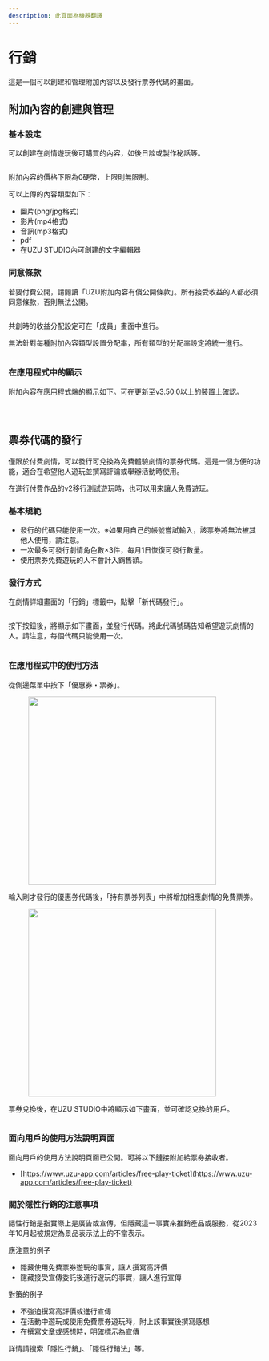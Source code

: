 ```yaml
---
description: 此頁面為機器翻譯
---
```


# 行銷

這是一個可以創建和管理附加內容以及發行票券代碼的畫面。

## 附加內容的創建與管理

### 基本設定

可以創建在劇情遊玩後可購買的內容，如後日談或製作秘話等。

<figure><img src="../.gitbook/assets/image (3) (1) (1) (1) (1) (1) (1) (1) (1) (1) (1).png" alt=""><figcaption></figcaption></figure>

附加內容的價格下限為0硬幣，上限則無限制。

可以上傳的內容類型如下：

* 圖片(png/jpg格式)
* 影片(mp4格式)
* 音訊(mp3格式)
* pdf
* 在UZU STUDIO內可創建的文字編輯器

### 同意條款

若要付費公開，請閱讀「UZU附加內容有償公開條款」。所有接受收益的人都必須同意條款，否則無法公開。

<figure><img src="../.gitbook/assets/image (100).png" alt=""><figcaption></figcaption></figure>

共創時的收益分配設定可在「成員」畫面中進行。

無法針對每種附加內容類型設置分配率，所有類型的分配率設定將統一進行。

<figure><img src="../.gitbook/assets/image (101).png" alt=""><figcaption></figcaption></figure>

### 在應用程式中的顯示

附加內容在應用程式端的顯示如下。可在更新至v3.50.0以上的裝置上確認。

<figure><img src="../.gitbook/assets/image (70).png" alt=""><figcaption></figcaption></figure>

<figure><img src="../.gitbook/assets/image (74).png" alt=""><figcaption></figcaption></figure>

<figure><img src="../.gitbook/assets/image (75).png" alt=""><figcaption></figcaption></figure>

## 票券代碼的發行

僅限於付費劇情，可以發行可兌換為免費體驗劇情的票券代碼。這是一個方便的功能，適合在希望他人遊玩並撰寫評論或舉辦活動時使用。

在進行付費作品的v2移行測試遊玩時，也可以用來讓人免費遊玩。

### 基本規範

* 發行的代碼只能使用一次。※如果用自己的帳號嘗試輸入，該票券將無法被其他人使用，請注意。
* 一次最多可發行劇情角色數×3件，每月1日恢復可發行數量。
* 使用票券免費遊玩的人不會計入銷售額。

### 發行方式

在劇情詳細畫面的「行銷」標籤中，點擊「新代碼發行」。

<figure><img src="../.gitbook/assets/image (3) (1).png" alt=""><figcaption></figcaption></figure>

按下按鈕後，將顯示如下畫面，並發行代碼。將此代碼號碼告知希望遊玩劇情的人。請注意，每個代碼只能使用一次。

<figure><img src="../.gitbook/assets/スクリーンショット 2024-04-15 18.49.19.png" alt=""><figcaption></figcaption></figure>

### 在應用程式中的使用方法

從側邊菜單中按下「優惠券・票券」。

<div align="left" data-full-width="false">

<figure><img src="../.gitbook/assets/IMG_2013.png" alt="" width="375"><figcaption></figcaption></figure>

</div>

輸入剛才發行的優惠券代碼後，「持有票券列表」中將增加相應劇情的免費票券。

<div align="left">

<figure><img src="../.gitbook/assets/IMG_2014.png" alt="" width="375"><figcaption></figcaption></figure>

</div>

票券兌換後，在UZU STUDIO中將顯示如下畫面，並可確認兌換的用戶。

<figure><img src="../.gitbook/assets/スクリーンショット 2024-04-15 19.00.29.png" alt=""><figcaption></figcaption></figure>

### 面向用戶的使用方法說明頁面

面向用戶的使用方法說明頁面已公開。可將以下鏈接附加給票券接收者。

* [https://www.uzu-app.com/articles/free-play-ticket](https://www.uzu-app.com/articles/free-play-ticket)

### 關於隱性行銷的注意事項

隱性行銷是指實際上是廣告或宣傳，但隱藏這一事實來推銷產品或服務，從2023年10月起被規定為景品表示法上的不當表示。

應注意的例子

* 隱藏使用免費票券遊玩的事實，讓人撰寫高評價
* 隱藏接受宣傳委託後進行遊玩的事實，讓人進行宣傳

對策的例子

* 不強迫撰寫高評價或進行宣傳
* 在活動中遊玩或使用免費票券遊玩時，附上該事實後撰寫感想
* 在撰寫文章或感想時，明確標示為宣傳

詳情請搜索「隱性行銷」、「隱性行銷法」等。
